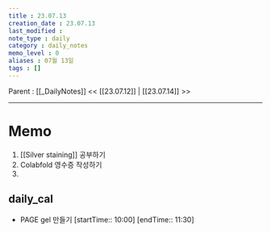 ```yaml
---
title : 23.07.13
creation_date : 23.07.13
last_modified :
note_type : daily
category : daily_notes
memo_level : 0
aliases : 07월 13일
tags : []
---
```

Parent : [[_DailyNotes]]
<< [[23.07.12]] | [[23.07.14]] >>

---
# Memo

1.  [[Silver staining]] 공부하기
2.  Colabfold 영수증 작성하기
3. 

## daily_cal
-  PAGE gel 만들기 [startTime:: 10:00]  [endTime:: 11:30]
